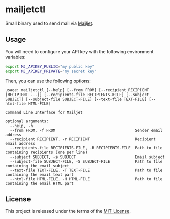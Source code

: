 # mailjetctl

Small binary used to send mail via [Mailjet](https://mailjet.com).

## Usage

You will need to configure your API key with the following environment variables:

```bash
export MJ_APIKEY_PUBLIC="my public key"
export MJ_APIKEY_PRIVATE="my secret key"
```

Then, you can use the following options:

```
usage: mailjetctl [--help] [--from FROM] [--recipient RECIPIENT [RECIPIENT ...]] [--recipients-file RECIPIENTS-FILE] [--subject SUBJECT] [--subject-file SUBJECT-FILE] [--text-file TEXT-FILE] [--html-file HTML-FILE]

Command Line Interface for Mailjet

optional arguments:
  --help, -h
  --from FROM, -f FROM                                   Sender email address
  --recipient RECIPIENT, -r RECIPIENT                    Recipient email address
  --recipients-file RECIPIENTS-FILE, -R RECIPIENTS-FILE  Path to file containing recipients (one per line)
  --subject SUBJECT, -s SUBJECT                          Email subject
  --subject-file SUBJECT-FILE, -S SUBJECT-FILE           Path to file containing the email subject
  --text-file TEXT-FILE, -T TEXT-FILE                    Path to file containing the email text part
  --html-file HTML-FILE, -H HTML-FILE                    Path to file containing the email HTML part
```

## License

This project is released under the terms of the [MIT License](./LICENSE.txt).
